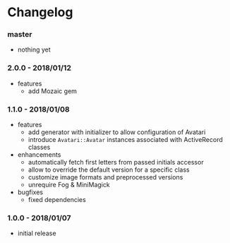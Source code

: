 # Changelog

### master

* nothing yet

### 2.0.0 - 2018/01/12

* features
    * add Mozaic gem

### 1.1.0 - 2018/01/08

* features
    * add generator with initializer to allow configuration of Avatari
    * introduce `Avatari::Avatar` instances associated with ActiveRecord classes
* enhancements
    * automatically fetch first letters from passed initials accessor
    * allow to override the default version for a specific class
    * customize image formats and preprocessed versions
    * unrequire Fog & MiniMagick
* bugfixes
    * fixed dependencies

### 1.0.0 - 2018/01/07

* initial release
